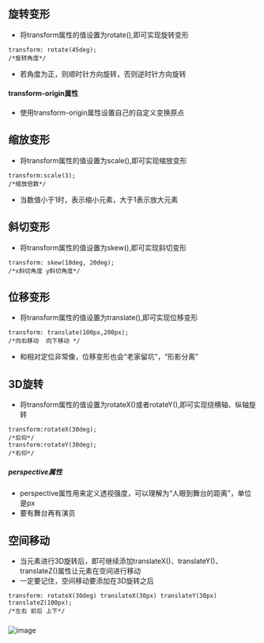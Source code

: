 ## 旋转变形
+ 将transform属性的值设置为rotate(),即可实现旋转变形
```
transform: rotate(45deg);
/*旋转角度*/
```
+ 若角度为正，则顺时针方向旋转，否则逆时针方向旋转

#### transform-origin属性
+ 使用transform-origin属性设置自己的自定义变换原点

## 缩放变形
+ 将transform属性的值设置为scale(),即可实现缩放变形
```
transform:scale(3);
/*缩放倍数*/
```
+ 当数值小于1时，表示缩小元素，大于1表示放大元素

## 斜切变形
+ 将transform属性的值设置为skew(),即可实现斜切变形
```
transform: skew(10deg, 20deg);
/*x斜切角度 y斜切角度*/
```

## 位移变形
+ 将transform属性的值设置为translate(),即可实现位移变形
```
transform: translate(100px,200px);
/*向右移动  向下移动 */
```
+ 和相对定位非常像，位移变形也会“老家留坑”，“形影分离”

## 3D旋转
+ 将transform属性的值设置为rotateX()或者rotateY(),即可实现绕横轴、纵轴旋转
```
transform:rotateX(30deg);
/*后仰*/
transform:rotateY(30deg);
/*右仰*/
```
##### perspective属性
+ perspective属性用来定义透视强度，可以理解为“人眼到舞台的距离”，单位是px
+ 要有舞台再有演员

## 空间移动
+ 当元素进行3D旋转后，即可继续添加translateX()、translateY()、translateZ()属性让元素在空间进行移动
+ 一定要记住，空间移动要添加在3D旋转之后
```
transform: rotateX(30deg) translateX(30px) translateY(30px) translateZ(100px);
/*左右 前后 上下*/
```
##### 
![image](https://img2.baidu.com/it/u=685204014,641452586&fm=26&fmt=auto&gp=0.jpg)
